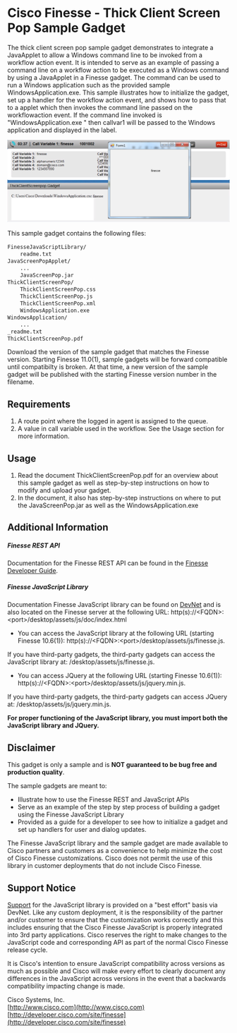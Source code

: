 # Cisco Finesse - Thick Client Screen Pop Sample Gadget
The thick client screen pop sample gadget demonstrates to integrate a JavaApplet to allow a Windows command line to be invoked from a workflow action event. It is intended to serve as an example of passing a command line on a workflow action to be executed as a Windows command by using a JavaApplet in a Finesse gadget. The command can be used to run a Windows application such as the provided sample WindowsApplication.exe. This sample illustrates how to initialize the gadget, set up a handler for the workflow action event, and shows how to pass that to a applet which then invokes the command line passed on the workflowaction event. If the command line invoked is "WindowsApplication.exe <callvar1>" then callvar1 will be passed to the Windows application and displayed in the label.

![Sample Gadget Screenshot](Screenshot.png)

This sample gadget contains the following files:

	FinesseJavaScriptLibrary/
		readme.txt
    JavaScreenPopApplet/
    	...
        JavaScreenPop.jar
    ThickClientScreenPop/
    	ThickClientScreenPop.css
        ThickClientScreenPop.js
        ThickClientScreenPop.xml
        WindowsApplication.exe
    WindowsApplication/
    	...
	_readme.txt
	ThickClientScreenPop.pdf

Download the version of the sample gadget that matches the Finesse version. Starting Finesse 11.0(1), sample gadgets will be forward compatible until compatibilty is broken. At that time, a new version of the sample gadget will be published with the starting Finesse version number in the filename.

## Requirements
1. A route point where the logged in agent is assigned to the queue.
2. A value in call variable used in the workflow. See the Usage section for more information.

## Usage
1. Read the document ThickClientScreenPop.pdf for an overview about this sample gadget as well as step-by-step instructions on how to modify and upload your gadget.
2. In the document, it also has step-by-step instructions on where to put the JavaScreenPop.jar as well as the WindowsApplication.exe

## Additional Information
##### Finesse REST API
Documentation for the Finesse REST API can be found in the [Finesse Developer Guide](https://developer.cisco.com/site/finesse/docs/#rest-api-dev-guide).

##### Finesse JavaScript Library
Documentation Finesse JavaScript library can be found on [DevNet](https://developer.cisco.com/site/finesse/docs/#javascript-library) and is also located on the Finesse server at the following URL: http(s)://&lt;FQDN&gt;:&lt;port&gt;/desktop/assets/js/doc/index.html

- You can access the JavaScript library at the following URL (starting Finesse 10.6(1)): http(s)://&lt;FQDN&gt;:&lt;port&gt;/desktop/assets/js/finesse.js.

 If you have third-party gadgets, the third-party gadgets can access the JavaScript library at: /desktop/assets/js/finesse.js.

- You can access JQuery at the following URL (starting Finesse 10.6(1)): http(s)://&lt;FQDN&gt;:&lt;port&gt;/desktop/assets/js/jquery.min.js.

 If you have third-party gadgets, the third-party gadgets can access JQuery at: /desktop/assets/js/jquery.min.js.

**For proper functioning of the JavaScript library, you must import both the JavaScript library and JQuery.**

## Disclaimer
This gadget is only a sample and is **NOT guaranteed to be bug free and production quality**.

The sample gadgets are meant to:
- Illustrate how to use the Finesse REST and JavaScript APIs
- Serve as an example of the step by step process of building a gadget using the Finesse JavaScript Library
- Provided as a guide for a developer to see how to initialize a gadget and set up handlers for user and dialog updates.

The Finesse JavaScript library and the sample gadget are made available to Cisco partners and customers as a convenience to help minimize the cost of Cisco Finesse customizations. Cisco does not permit the use of this library in customer deployments that do not include Cisco Finesse.

## Support Notice
[Support](http://developer.cisco.com/site/devnet/support) for the JavaScript library is provided on a "best effort" basis via DevNet. Like any custom deployment, it is the responsibility of the partner and/or customer to ensure that the customization works correctly and this includes ensuring that the Cisco Finesse JavaScript is properly integrated into 3rd party applications. Cisco reserves the right to make changes to the JavaScript code and corresponding API as part of the normal Cisco Finesse release cycle.

It is Cisco's intention to ensure JavaScript compatibility across versions as much as possible and Cisco will make every effort to clearly document any differences in the JavaScript across versions in the event that a backwards compatibility impacting change is made.

Cisco Systems, Inc.<br>
[http://www.cisco.com](http://www.cisco.com)<br>
[http://developer.cisco.com/site/finesse](http://developer.cisco.com/site/finesse)